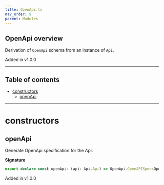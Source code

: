 ```yaml
---
title: OpenApi.ts
nav_order: 9
parent: Modules
---
```


## OpenApi overview

Derivation of `OpenApi` schema from an instance of `Api`.

Added in v1.0.0

---

<h2 class="text-delta">Table of contents</h2>

- [constructors](#constructors)
  - [openApi](#openapi)

---

# constructors

## openApi

Generate OpenApi specification for the Api.

**Signature**

```ts
export declare const openApi: (api: Api.Api) => OpenApi.OpenAPISpec<OpenApi.OpenAPISchemaType>
```

Added in v1.0.0
